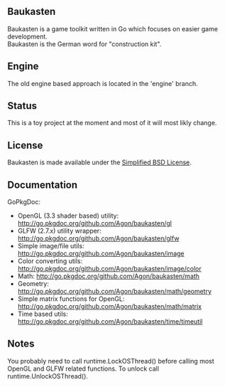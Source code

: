 ## Baukasten
Baukasten is a game toolkit written in Go which focuses on easier game development.<br>
Baukasten is the German word for "construction kit".<br>

## Engine
The old engine based approach is located in the 'engine' branch.<br>

## Status
This is a toy project at the moment and most of it will most likly change.

## License
Baukasten is made available under the [Simplified BSD License](http://en.wikipedia.org/wiki/BSD_licenses#2-clause_license_.28.22Simplified_BSD_License.22_or_.22FreeBSD_License.22.29).

## Documentation
GoPkgDoc:
- OpenGL (3.3 shader based) utility: http://go.pkgdoc.org/github.com/Agon/baukasten/gl
- GLFW (2.7.x) utility wrapper: http://go.pkgdoc.org/github.com/Agon/baukasten/glfw
- Simple image/file utils: http://go.pkgdoc.org/github.com/Agon/baukasten/image
- Color converting utils: http://go.pkgdoc.org/github.com/Agon/baukasten/image/color
- Math: http://go.pkgdoc.org/github.com/Agon/baukasten/math
- Geometry: http://go.pkgdoc.org/github.com/Agon/baukasten/math/geometry
- Simple matrix functions for OpenGL: http://go.pkgdoc.org/github.com/Agon/baukasten/math/matrix
- Time based utils: http://go.pkgdoc.org/github.com/Agon/baukasten/time/timeutil

## Notes
You probably need to call runtime.LockOSThread() before calling most OpenGL and GLFW related functions. To unlock call runtime.UnlockOSThread().<br>